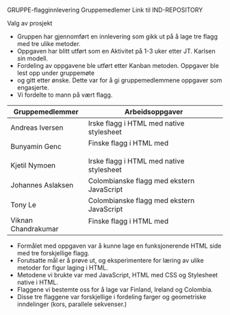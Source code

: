 GRUPPE-flagginnlevering
Gruppemedlemer	Link til IND-REPOSITORY

Valg av prosjekt

- Gruppen har gjennomført en innlevering som gikk ut på å lage tre flagg med tre ulike metoder.
- Oppgaven har blitt utført som en Aktivitet på 1-3 uker etter JT. Karlsen sin modell.
- Fordeling av oppgavene ble utført etter Kanban metoden. Oppgaver ble lest opp under gruppemøte
- og gitt etter ønske. Dette var for å gi gruppemedlemmene oppgaver som engasjerte. 
- Vi fordelte to mann på vært flagg.   

| Gruppemedlemmer    | Arbeidsoppgaver                           | 
|--------------------|-------------------------------------------|
| Andreas Iversen    | Irske flagg i HTML med native stylesheet  |
| Bunyamin Genc      | Finske flagg i HTML med <p>               |
| Kjetil Nymoen      | Irske flagg i HTML med native stylesheet  |
| Johannes Aslaksen  | Colombianske flagg med ekstern JavaScript |
| Tony Le            | Colombianske flagg med ekstern JavaScript |
| Viknan Chandrakumar | Finske flagg i HTML med <p>               |

- Formålet med oppgaven var å kunne lage en funksjonerende HTML side med tre forskjellige flagg.
- Forutsatte mål er å prøve ut, og eksperimentere for læring av ulike metoder for figur laging i HTML.
- Metodene vi brukte var med JavaScript, HTML med CSS og Stylesheet native i HTML.
- Flaggene vi bestemte oss for å lage var Finland, Ireland og Colombia.
- Disse tre flaggene var forskjellige i fordeling farger og geometriske inndelinger (kors, parallele sekvenser.)

